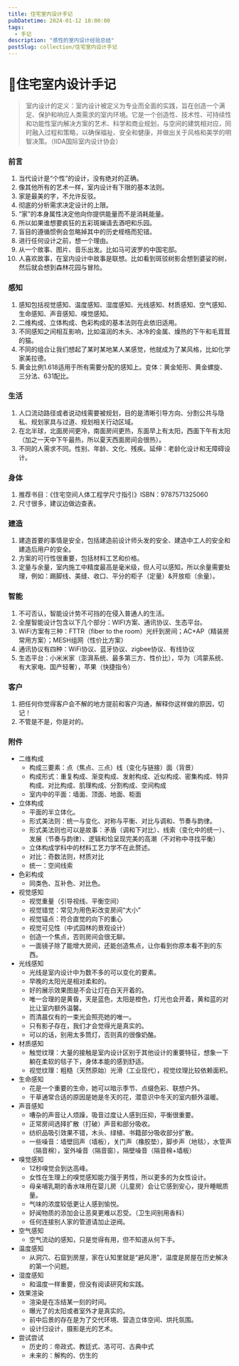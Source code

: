 ```yaml
---
title: 住宅室内设计手记
pubDatetime: 2024-01-12 18:00:00
tags:
  - 手记
description: "感性的室内设计经验总结"
postSlug: collection/住宅室内设计手记
---
```


# 🌟住宅室内设计手记

> 室内设计的定义：室内设计被定义为专业而全面的实践，旨在创造一个满足、保护和响应人类需求的室内环境。它是一个创造性、技术性、可持续性和功能性室内解决方案的艺术、科学和商业规划，与空间的建筑相对应，同时融入过程和策略，以确保福祉、安全和健康，并做出关于风格和美学的明智决策。（IIDA国际室内设计协会）

### 前言

1. 当代设计是“个性”的设计，没有绝对的正确。
2. 像其他所有的艺术一样，室内设计有下限的基本法则。
3. 家是最美的字，不允许反驳。
4. 彻底的分析需求决定设计的上限。
5. “家”的本身属性决定他向你提供能量而不是消耗能量。
6. 所以如果谁想要疯狂的五彩斑斓请去酒吧和乐园。
7. 盲目的遵循惯例会忽略掉其中的历史桎梏而犯错。
8. 进行任何设计之前，想一个理由。
9. 从一个故事、图片、音乐出发。比如马可波罗的中国宅邸。
10. 人喜欢故事，在室内设计中故事是联想。比如看到斑驳树影会想到婆娑的树，然后就会想到森林花园与冒险。

### 感知

1. 感知包括视觉感知、温度感知、湿度感知、光线感知、材质感知、空气感知、生命感知、声音感知、嗅觉感知。
2. 二维构成、立体构成、色彩构成的基本法则在此依旧适用。
3. 不同感知之间相互影响，比如温润的木头、冰冷的金属、燥热的下午和毛茸茸的猫。
4. 不同的组合让我们想起了某时某地某人某感觉，他就成为了某风格，比如化学家美拉德。
5. 黄金比例1.618适用于所有需要分配的感知上。变体：黄金矩形、黄金螺旋、三分法、631配比。

### 生活

1. 人口流动路径或者说动线需要被规划，目的是清晰引导方向、分割公共与隐私、规划家具与过道、规划相关行动区域。
2. 在北半球，北面房间更冷，南面房间更热，东面早上有太阳，西面下午有太阳（加之一天中下午最热，所以夏天西面房间会很热）。
3. 不同的人需求不同。性别、年龄、文化、残疾。延伸：老龄化设计和无障碍设计。

### 身体

1. 推荐书目：《住宅空间人体工程学尺寸指引》ISBN：9787571325060
2. 尺寸很多，建议边做边查表。

### 建造

1. 建造首要的事情是安全，包括建造前设计师头发的安全、建造中工人的安全和建造后用户的安全。
2. 方案的可行性很重要，包括材料工艺和价格。
3. 定量与余量，室内施工中精度最高是毫米级，但人可以感知，所以余量需要处理，例如：踢脚线、美缝、收口、平分的柜子（定量）&开放柜（余量）。

### 智能

1. 不可否认，智能设计势不可挡的在侵入普通人的生活。
2. 全屋智能设计包含以下几个部分：WIFI方案、通讯协议、生态平台。
3. WiFi方案有三种：FTTR（fiber to the room）光纤到房间；AC+AP（精装房常用方案）；MESH组网（性价比方案）
4. 通讯协议有四种：WiFi协议、蓝牙协议、zigbee协议、有线协议
5. 生态平台：小米米家（澎湃系统、最多第三方、性价比），华为（鸿蒙系统、有大家电、国产轻奢），苹果（快捷指令）

### 客户

1. 把任何你觉得客户会不解的地方提前和客户沟通，解释你这样做的原因，切记！
2. 不管是不是，你是对的。

### 附件

- 二维构成
  - 构成三要素：点（焦点、三点）线（变化与链接）面（背景）
  - 构成形式：重复构成、渐变构成、发射构成、近似构成、密集构成、特异构成、对比构成、肌理构成、分割构成、空间构成
  - 室内中的平面：墙面、顶面、地面、柜面
- 立体构成
  - 平面的半立体化。
  - 形式美法则：统一与变化、对称与平衡、对比与调和、节奏与韵律。
  - 形式美法则也可以是故事：矛盾（调和下对比）、线索（变化中的统一）、发展（节奏与韵律）、逻辑和恰呈现完美的高潮（不对称中寻找平衡）
  - 立体构成学科中的材料工艺力学不在此赘述。
  - 对比：奇数法则，材质对比
  - 统一：空间线索
- 色彩构成
  - 同类色、互补色、对比色。
- 视觉感知
  - 视觉重量（引导视线、平衡空间）
  - 视觉错觉：常见为用色彩改变房间“大小”
  - 视觉锚点：符合直觉的向下的重心
  - 视觉可见性（中式园林的景观设计）
  - 创造一个焦点，否则房间会很无聊。
  - 一面镜子除了能增大房间，还能创造焦点，让你看到你原本看不到的东西。
- 光线感知
  - 光线是室内设计中为数不多的可以变化的要素。
  - 早晚的太阳光是相对柔和的。
  - 好的展示效果图是不会让灯在白天开着的。
  - 唯一合理的是黄昏，天是蓝色，太阳是橙色，灯光也会开着，黄和蓝的对比让室内额外温馨。
  - 而清晨仅有的一束光会照亮她的唯一。
  - 只有影子存在，我们才会觉得光是真实的。
  - 可以的话，别用太多筒灯，否则真的很像奶酪。
- 材质感知
  - 触觉纹理：大量的接触是室内设计区别于其他设计的重要特征，想象一下躺在柔软的毯子下，身体本能的感到舒适。
  - 视觉纹理：粗糙（天然原始）光滑（工业现代），视觉纹理比较依赖面积。
- 生命感知
  - 花是一个重要的生命，她可以暗示季节、点缀色彩、联想户外。
  - 干草通常合适的原因是她是冬天的花，潜意识中冬天的室内额外温暖。
- 声音感知
  - 嘈杂的声音让人烦躁，吸音过度让人感到压抑，平衡很重要。
  - 正常房间选择扩散（打破）声音和部分吸收。
  - 纺织品吸引效果不错，木头、绿植、书籍部分吸收部分扩散。
  - 一些噪音：墙壁回声（墙板），关门声（橡胶垫），脚步声（地毯），水管声（隔音棉），室外噪音（隔音窗），隔壁噪音（隔音棉+墙板）
- 嗅觉感知
  - 12秒嗅觉会到达高峰。
  - 女性在生理上的嗅觉感知能力强于男性，所以更多的为女性设计。
  - 母亲哺乳期的香水味用在婴儿房（儿童房）会让它感到安心，提升睡眠质量。
  - 气味的浓度较低更让人感到愉悦。
  - 好闻物质的添加会让恶臭更难以忍受。（卫生间别用香料）
  - 任何连接别人家的管道请加止逆阀。
- 空气感知
  - 空气流动的感知，只是觉得有用，但不知道从何下手。
- 温度感知
  - 从洞穴、石窟到房屋，家在认知里就是“避风港”，温度是房屋在历史解决的第一个问题。
- 湿度感知
  - 和温度一样重要，但没有阅读研究和实践。
- 效果渲染
  - 渲染是在冻结某一刻的时间。
  - 曝光了的太阳或者室外才是真实的。
  - 前中后景的存在是为了交代环境、营造立体空间、烘托氛围。
  - 设计归设计，摄影是光的艺术。
- 尝试尝试
  - 历史的：帝政式、教廷式、洛可可、古典中式
  - 未来的：解构的、仿生的

